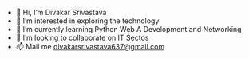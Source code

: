 - 👋 Hi, I’m Divakar Srivastava 
- 👀 I’m interested in exploring the technology
- 🌱 I’m currently learning Python Web A Development and Networking
- 💞️ I’m looking to collaborate on IT Sectos
- 📫 Mail me divakarsrivastava637@gmail.com

<!---
thedivs/thedivs is a ✨ special ✨ repository because its `README.md` (this file) appears on your GitHub profile.
You can click the Preview link to take a look at your changes.
--->
